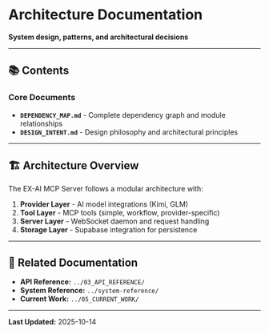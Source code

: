 # Architecture Documentation
**System design, patterns, and architectural decisions**

---

## 📚 Contents

### Core Documents

- **`DEPENDENCY_MAP.md`** - Complete dependency graph and module relationships
- **`DESIGN_INTENT.md`** - Design philosophy and architectural principles

---

## 🏗️ Architecture Overview

The EX-AI MCP Server follows a modular architecture with:

1. **Provider Layer** - AI model integrations (Kimi, GLM)
2. **Tool Layer** - MCP tools (simple, workflow, provider-specific)
3. **Server Layer** - WebSocket daemon and request handling
4. **Storage Layer** - Supabase integration for persistence

---

## 🔗 Related Documentation

- **API Reference:** `../03_API_REFERENCE/`
- **System Reference:** `../system-reference/`
- **Current Work:** `../05_CURRENT_WORK/`

---

**Last Updated:** 2025-10-14

